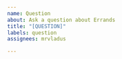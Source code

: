 ```yaml
---
name: Question
about: Ask a question about Errands
title: "[QUESTION]"
labels: question
assignees: mrvladus

---
```



